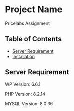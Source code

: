 # Project Name

Pricelabs Assignment

## Table of Contents

- [Server Requirement](#usage)
- [Installation](#installation)

## Server Requirement

WP Version: 6.6.1

PHP Version: 8.2.14

MYSQL Version: 8.0.36
